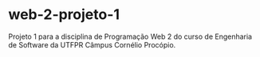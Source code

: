 # web-2-projeto-1
Projeto 1 para a disciplina de Programação Web 2 do curso de Engenharia de Software da UTFPR Câmpus Cornélio Procópio.

